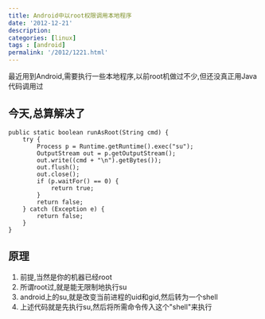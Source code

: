 ```yaml
---
title: Android中以root权限调用本地程序
date: '2012-12-21'
description:
categories: [linux]
tags : [android]
permalink: '/2012/1221.html'
---
```


最近用到Android,需要执行一些本地程序,以前root机做过不少,但还没真正用Java代码调用过

今天,总算解决了
--------------

	public static boolean runAsRoot(String cmd) {
		try {
			Process p = Runtime.getRuntime().exec("su");
			OutputStream out = p.getOutputStream();
			out.write((cmd + "\n").getBytes());
			out.flush();
			out.close();
			if (p.waitFor() == 0) {
				return true;
			}
			return false;
		} catch (Exception e) {
			return false;
		}
	}

原理
---

1. 前提,当然是你的机器已经root
2. 所谓root过,就是能无限制地执行su
3. android上的su,就是改变当前进程的uid和gid,然后转为一个shell
4. 上述代码就是先执行su,然后将所需命令传入这个"shell"来执行